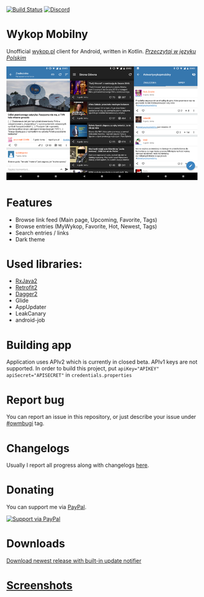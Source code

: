 [![Build Status](https://travis-ci.org/feelfreelinux/WykopMobilny.svg?branch=master)](https://travis-ci.org/feelfreelinux/WykopMobilny)
[![Discord](https://img.shields.io/discord/455024671440633857.svg)](https://discord.gg/WgQZJD3)
# Wykop Mobilny
Unofficial [wykop.pl](https://wykop.pl) client for Android, written in Kotlin.
_[Przeczytaj w języku Polskim](README.pl.md)_

<img src="screenshots/link_details_light.png" height="33%" width="33%"><img src="screenshots/mainpage_dark.png" height="33%" width="33%"><img src="screenshots/tag_light.png" height="33%" width="33%">
# Features
- Browse link feed (Main page, Upcoming, Favorite, Tags)
- Browse entries (MyWykop, Favorite, Hot, Newest, Tags)
- Search entries / links
- Dark theme
# Used libraries:
- [RxJava2](https://github.com/ReactiveX/RxJava)
- [Retrofit2](https://github.com/square/retrofit)
- [Dagger2](https://github.com/google/dagger)
- Glide
- AppUpdater
- LeakCanary
- android-job
# Building app
Application uses APIv2 which is currently in closed beta. APIv1 keys are not supported. In order to build this project, put `apiKey="APIKEY" apiSecret="APISECRET"` in `credentials.properties`
# Report bug
You can report an issue in this repository, or just describe your issue under [#owmbugi](https://wykop.pl/tag/owmbugi) tag.

# Changelogs
Usually I report all progress along with changelogs [here](https://wykop.pl/tag/otwartywykopmobilny).

# Donating
You can support me via [PayPal](https://www.paypal.me/WykopMobilny/).

[![Support via PayPal](https://cdn.rawgit.com/twolfson/paypal-github-button/1.0.0/dist/button.svg)](https://www.paypal.me/WykopMobilny/)

# Downloads
[Download newest release with built-in update notifier](https://github.com/feelfreelinux/WykopMobilny/releases/latest)
# [Screenshots](https://github.com/feelfreelinux/WykopMobilny/tree/master/screenshots)
